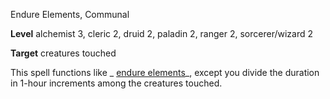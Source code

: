 Endure Elements, Communal

**Level** alchemist 3, cleric 2, druid 2, paladin 2, ranger 2, sorcerer/wizard 2

**Target** creatures touched

This spell functions like _ [endure elements](spells/endureElements.md#_endure-elements)_, except you divide the duration in 1-hour increments among the creatures touched.

